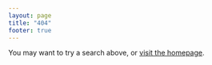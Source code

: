 ```yaml
---
layout: page
title: "404"
footer: true
---
```


You may want to try a search above, or [visit the homepage](/).

